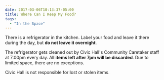 ```yaml
---
date: 2017-03-06T10:13:37-05:00
title: Where Can I Keep My Food?
tags: 
  - "In the Space"
---
```


There is a refrigerator in the kitchen. Label your food and leave it there during the day, but **do not leave it overnight**. 

The refrigerator gets cleaned out by Civic Hall's Community Caretaker staff at 7:00pm every day. All **items left after 7pm will be discarded**. Due to limited space, there are no exceptions.


Civic Hall is not responsible for lost or stolen items.
